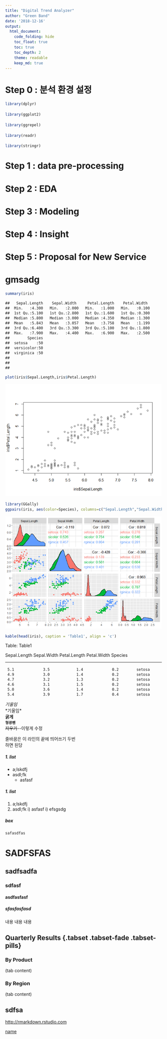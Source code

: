 ```yaml
---
title: "Digital Trend Analyzer"
author: "Green Band"
date: '2018-12-16'
output:
  html_document:
    code_folding: hide
    toc_float: true
    toc: true
    toc_depth: 2
    theme: readable
    keep_md: true
---
```




# Step 0 : 분석 환경 설정




```r
library(dplyr)

library(ggplot2)

library(ggrepel)

library(readr)

library(stringr)
```

# Step 1 : data pre-processing

# Step 2 : EDA

# Step 3 : Modeling

# Step 4 : Insight

# Step 5 : Proposal for New Service


# gmsadg





```r
summary(iris)
```

```
##   Sepal.Length    Sepal.Width     Petal.Length    Petal.Width   
##  Min.   :4.300   Min.   :2.000   Min.   :1.000   Min.   :0.100  
##  1st Qu.:5.100   1st Qu.:2.800   1st Qu.:1.600   1st Qu.:0.300  
##  Median :5.800   Median :3.000   Median :4.350   Median :1.300  
##  Mean   :5.843   Mean   :3.057   Mean   :3.758   Mean   :1.199  
##  3rd Qu.:6.400   3rd Qu.:3.300   3rd Qu.:5.100   3rd Qu.:1.800  
##  Max.   :7.900   Max.   :4.400   Max.   :6.900   Max.   :2.500  
##        Species  
##  setosa    :50  
##  versicolor:50  
##  virginica :50  
##                 
##                 
## 
```




```r
plot(iris$Sepal.Length,iris$Petal.Length)
```

![Image1](Digital_Trend_Analyzer_files/figure-html/unnamed-chunk-4-1.png)


```r
library(GGally)
ggpairs(iris, aes(color=Species), columns=c("Sepal.Length","Sepal.Width","Petal.Length","Petal.Width"))
```

![Image2](Digital_Trend_Analyzer_files/figure-html/unnamed-chunk-5-1.png)



```r
kable(head(iris), caption = 'Table1', align = 'c')
```



Table: Table1

 Sepal.Length    Sepal.Width    Petal.Length    Petal.Width    Species 
--------------  -------------  --------------  -------------  ---------
     5.1             3.5            1.4             0.2        setosa  
     4.9             3.0            1.4             0.2        setosa  
     4.7             3.2            1.3             0.2        setosa  
     4.6             3.1            1.5             0.2        setosa  
     5.0             3.6            1.4             0.2        setosa  
     5.4             3.9            1.7             0.4        setosa  


*기울임*  
\*기울임*    
**굵게**  
**`형광펜`**  
~~지우기~~--이렇게 수정 


줄바꿈은 이 라인의 끝에 띄어쓰기 두번  
하면 된당 

##### 1. list
  + a;lskdfj
  + asdl;fk
      - asfasf
        
##### 1. list
  1. a;lskdfj
  2. asdl;fk
      i) asfasf
      i) efsgsdg
        
##### box
    safasdfas  


        
        

# SADFSFAS
## sadfsadfa
### sdfasf
#### asdfasfasf
##### sfasfasfasd

내용 내용 내용 

## Quarterly Results {.tabset .tabset-fade .tabset-pills}

### By Product

(tab content)

### By Region

(tab content)

## sdfsa
<http://rmarkdown.rstudio.com>

[name](http://rmarkdown.rstudio.com)
